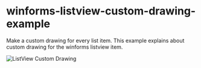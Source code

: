 # winforms-listview-custom-drawing-example
Make a custom drawing for every list item. This example explains about custom drawing for the winforms listview item. 

![ListView Custom Drawing](https://user-images.githubusercontent.com/93652178/204501546-9082654f-1132-48ab-b460-18c30d3e14c8.png)
